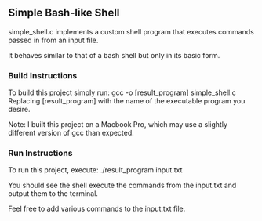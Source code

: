 Simple Bash-like Shell
----------------------
simple_shell.c implements a custom shell program that executes commands passed in from an input file.

It behaves similar to that of a bash shell but only in its basic form.

### Build Instructions
To build this project simply run: gcc -o [result_program] simple_shell.c
Replacing [result_program] with the name of the executable program you desire.

Note: I built this project on a Macbook Pro, which may use a slightly different version of gcc than expected.

### Run Instructions
To run this project, execute: ./result_program input.txt

You should see the shell execute the commands from the input.txt and output them to the terminal.

Feel free to add various commands to the input.txt file.